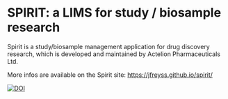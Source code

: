 # SPIRIT: a LIMS for study / biosample research
Spirit is a study/biosample management application for drug discovery research, which is developed and maintained by Actelion Pharmaceuticals Ltd. 

More infos are available on the Spirit site: https://jfreyss.github.io/spirit/

[![DOI](https://zenodo.org/badge/DOI/10.5281/zenodo.167753.svg)](https://doi.org/10.5281/zenodo.167753)
